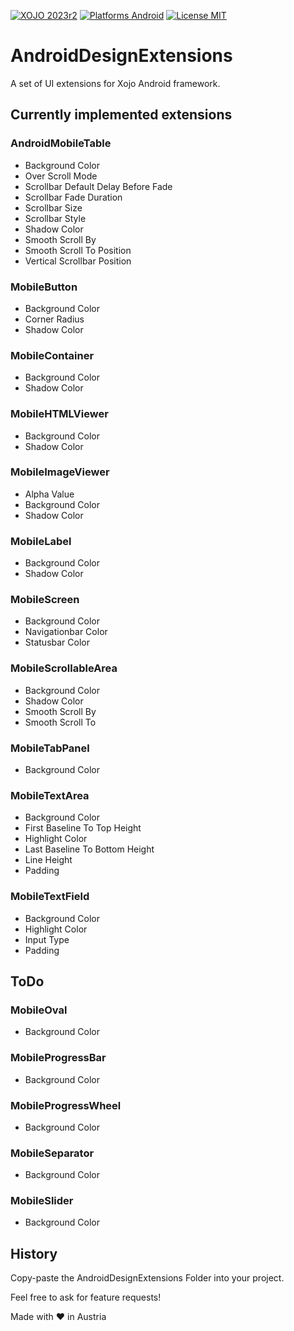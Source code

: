 [![XOJO 2023r2](https://img.shields.io/badge/Xojo-2023r2-green.svg)](https://www.xojo.com/)
[![Platforms Android](https://img.shields.io/badge/Platforms-Android-lightgrey.svg?style=flat)](https://www.android.com)
[![License MIT](https://img.shields.io/badge/License-MIT-blue)](https://opensource.org/licenses/MIT)

# AndroidDesignExtensions
A set of UI extensions for Xojo Android framework.

## Currently implemented extensions

### AndroidMobileTable
* Background Color
* Over Scroll Mode
* Scrollbar Default Delay Before Fade
* Scrollbar Fade Duration
* Scrollbar Size
* Scrollbar Style
* Shadow Color
* Smooth Scroll By
* Smooth Scroll To Position
* Vertical Scrollbar Position

### MobileButton
* Background Color
* Corner Radius
* Shadow Color

### MobileContainer
* Background Color
* Shadow Color

### MobileHTMLViewer
* Background Color
* Shadow Color

### MobileImageViewer
* Alpha Value
* Background Color
* Shadow Color

### MobileLabel
* Background Color
* Shadow Color

### MobileScreen
* Background Color
* Navigationbar Color
* Statusbar Color

### MobileScrollableArea
* Background Color
* Shadow Color
* Smooth Scroll By
* Smooth Scroll To

### MobileTabPanel
* Background Color

### MobileTextArea
* Background Color
* First Baseline To Top Height
* Highlight Color
* Last Baseline To Bottom Height
* Line Height
* Padding

### MobileTextField
* Background Color
* Highlight Color
* Input Type
* Padding

## ToDo

### MobileOval
* Background Color

### MobileProgressBar
* Background Color

### MobileProgressWheel
* Background Color

### MobileSeparator
* Background Color

### MobileSlider
* Background Color

## History

Copy-paste the AndroidDesignExtensions Folder into your project.

Feel free to ask for feature requests!

Made with ❤️ in Austria
